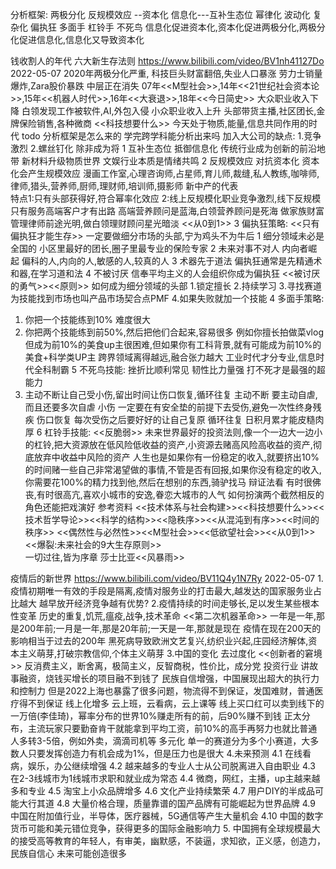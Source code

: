分析框架:       两极分化
反规模效应 --资本化   信息化---互补生态位
          幂律化  波动化  复杂化
       偏执狂  多面手  杠铃手  不死鸟
信息化促进资本化,资本化促进两极分化,两极分化促进信息化,信息化又导致资本化

钱收割人的年代 六大新生存法则
https://www.bilibili.com/video/BV1nh41127Do 2022-05-07
2020年两极分化严重, 科技巨头财富翻倍,失业人口暴涨   劳力士销量爆炸,Zara股价暴跌
 中层正在消失 07年<<M型社会>>,14年<<21世纪社会资本论>>,15年<<机器人时代>>,16年<<大衰退>>,18年<<今日简史>>
 大众职业收入下降  白领发现工作被软件,AI,外包入侵
 小众职业收入上升  头部带货主播,社区团长,金牌保险销售,各种微商
 <<科技想要什么>> 今天处于物质,能量,信息共同作用的时代
 todo 分析框架是怎么来的  学完跨学科能分析出来吗
 加入大公司的缺点: 1.竞争激烈 2.螺丝钉化 除非成为将
1 互补生态位 抵御信息化  传统行业成为创新的前沿地带  新材料升级物质世界 文娱行业本质是情绪共鸣
2 反规模效应 对抗资本化 资本化会产生规模效应   漫画工作室,心理咨询师,占星师,育儿师,裁缝,私人教练,咖啡师,律师,猎头,营养师,厨师,理财师,培训师,摄影师
    新中产的代表   
    特点1:只有头部获得好,符合幂率化效应 
    2:线上反规模化职业竞争激烈,线下反规模只有服务高端客户才有出路  高端营养顾问是蓝海,白领营养顾问是死海
       做家族财富管理律师前途光明,做白领理财顾问星光暗淡 <<从0到1>>
3 偏执狂策略:
    <<只有偏执狂才能生存>> 一定要做细分市场的头部,宁为鸡头不为牛后
   1 细分领域未必是全国的 小区里最好的团长,圈子里最专业的保险专家
   2 未来对事不对人 内向者崛起 偏科的人,内向的人,敏感的人,较真的人
   3 术器先于道法 偏执狂通常是先精通术和器,在学习道和法
   4 不被讨厌  信奉平均主义的人会组织你成为偏执狂  <<被讨厌的勇气>><<原则>>
 如何成为细分领域的头部
  1.锁定擅长   2.持续学习  3.寻找赛道 为技能找到市场也叫产品市场契合点PMF  4.如果失败就加一个技能
4 多面手策略:
  1. 你把一个技能练到10% 难度很大
  2. 你把两个技能练到前50%,然后把他们合起来,容易很多
  例如你擅长拍做菜vlog但成为前10%的美食up主很困难,但如果你有工科背景,就有可能成为前10%的美食+科学类UP主
  跨界领域离得越远,融合张力越大
  工业时代才分专业,信息时代全科制霸
5 不死鸟技能: 挫折比顺利常见  韧性比力量强  打不死才是最强的超能力
   1. 主动不断让自己受小伤,留出时间让伤口恢复,循环往复
      主动不断  要主动自虐,而且还要多次自虐
      小伤  一定要在有安全垫的前提下去受伤,避免一次性终身残疾
      伤口恢复 每次受伤之后要好好的让自己复原
      循环往复 日积月累才能皮糙肉厚
6 杠铃手技能: <<反脆弱>>
    未来世界最好的投资法则,像一个一边大一边小的杠铃,把大资源放在低风险低收益的资产,小资源去赌高风险高收益的资产,彻底放弃中收益中风险的资产
    人生也是如果你有一份稳定的收入,就要挤出10%的时间赌一些自己非常渴望做的事情,不管是否有回报,如果你没有稳定的收入,
      你需要花100%的精力找到他,然后在想别的东西,骑驴找马
辩证法看 有时很佛丧,有时很高亢,喜欢小城市的安逸,眷恋大城市的人气
    如何扮演两个截然相反的角色还能把戏演好
参考资料 <<技术体系与社会构建>><<科技想要什么>><<技术哲学导论>><<科学的结构>><<隐秩序>><<从混沌到有序>><<时间的秩序>> 
    <<偶然性与必然性>><<M型社会>><<低欲望社会>><<从0到1>><<爆裂:未来社会的9大生存原则>>  
    一切过往,皆为序章  莎士比亚<<风暴雨>>

疫情后的新世界
https://www.bilibili.com/video/BV11Q4y1N7Ry 2022-05-07
1.疫情初期唯一有效的手段是隔离,疫情对服务业的打击最大,越发达的国家服务业占比越大   越早放开经济竞争越有优势?
2.疫情持续的时间走够长,足以发生某些根本性变革  历史的重复,饥荒,瘟疫,战争,技术革命
<<第二次机器革命>> 一年是一年,那是200年前;一月是一年,那是20年前;一天是一年,那就是现在  疫情在现在200天的影响相当于过去的200年
黑死病导致欧洲文艺复兴,纺织业兴起,庄园经济解体,资本主义萌芽,打破宗教信仰,个体主义萌芽
3.中国的变化  去过度化  <<创新者的窘境>>  反消费主义，断舍离，极简主义，反智商税，性价比，成分党
投资行业 讲故事融资，烧钱买增长的项目融不到钱了
民族自信增强，中国展现出超大的执行力和控制力   但是2022上海也暴露了很多问题，物流得不到保证，发国难财，普通医疗得不到保证
线上化增多  云上班，云看病，云上课等  线上买口红可以卖到线下的一万倍(李佳琦)，幂率分布的世界10%赚走所有的前，后90%赚不到钱
正太分布，主流玩家只要勤奋肯干就能拿到平均工资，前10%的高手再努力也就比普通人多转3-5倍，例如外卖，滴滴司机等
多元化  单一的赛道分为多个小赛道，大多数人只要发挥创造力有机会成为1%，但是压力也是很大
4.未来预测
4.1 在线看病，娱乐，办公继续增强
4.2 越来越多的专业人士从公司脱离进入自由职业
4.3 在2-3线城市为1线城市求职和就业成为常态
4.4 微商，网红，主播，up主越来越多和专业
4.5 淘宝上小众品牌增多
4.6 文化产业持续繁荣
4.7 用户DIY的半成品可能大行其道
4.8 大量价格合理，质量靠谱的国产品牌有可能崛起为世界品牌
4.9 中国在附加值行业，半导体，医疗器械，5G通信等产生大量机会
4.10 中国的数字货币可能和美元错位竞争，获得更多的国际金融影响力
5. 中国拥有全球规模最大的接受高等教育的年轻人，有审美，幽默感，不装逼，求知欲，正义感，创造力，民族自信心
   未来可能创造很多
